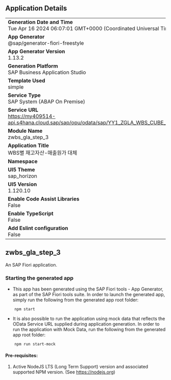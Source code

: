 ## Application Details
|               |
| ------------- |
|**Generation Date and Time**<br>Tue Apr 16 2024 06:07:01 GMT+0000 (Coordinated Universal Time)|
|**App Generator**<br>@sap/generator-fiori-freestyle|
|**App Generator Version**<br>1.13.2|
|**Generation Platform**<br>SAP Business Application Studio|
|**Template Used**<br>simple|
|**Service Type**<br>SAP System (ABAP On Premise)|
|**Service URL**<br>https://my409514-api.s4hana.cloud.sap/sap/opu/odata/sap/YY1_ZGLA_WBS_CUBE_CDS
|**Module Name**<br>zwbs_gla_step_3|
|**Application Title**<br>WBS별 재고자산-매출원가 대체|
|**Namespace**<br>|
|**UI5 Theme**<br>sap_horizon|
|**UI5 Version**<br>1.120.10|
|**Enable Code Assist Libraries**<br>False|
|**Enable TypeScript**<br>False|
|**Add Eslint configuration**<br>False|

## zwbs_gla_step_3

An SAP Fiori application.

### Starting the generated app

-   This app has been generated using the SAP Fiori tools - App Generator, as part of the SAP Fiori tools suite.  In order to launch the generated app, simply run the following from the generated app root folder:

```
    npm start
```

- It is also possible to run the application using mock data that reflects the OData Service URL supplied during application generation.  In order to run the application with Mock Data, run the following from the generated app root folder:

```
    npm run start-mock
```

#### Pre-requisites:

1. Active NodeJS LTS (Long Term Support) version and associated supported NPM version.  (See https://nodejs.org)


